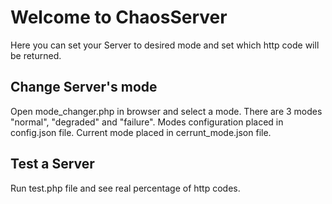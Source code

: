 # Welcome to ChaosServer

Here you can set your Server to desired mode and set which http code will be returned.


## Change Server's mode

Open mode_changer.php in browser and select a mode.
There are 3 modes "normal", "degraded" and "failure".
Modes configuration placed in config.json file.
Current mode placed in cerrunt_mode.json file.

## Test a Server

Run test.php file and see real percentage of http codes.
